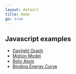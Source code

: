 ```yaml
---
layout: default
title: Home
go: true
---
```

## Javascript examples
* [Daylight Graph](/daylight)
* [Motion Model](/motion-model)
* [Bohr Atom](/bohr)
* [Binding Energy Curve](/binding-energy)
